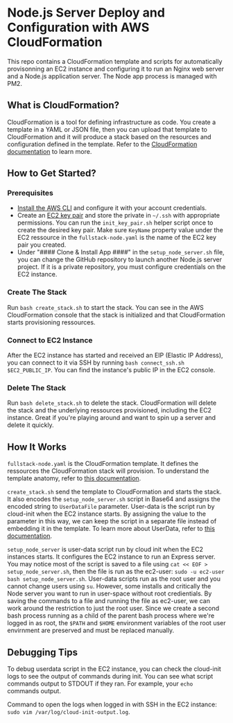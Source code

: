 # Node.js Server Deploy and Configuration with AWS CloudFormation

This repo contains a CloudFormation template and scripts for automatically provisonning an EC2 instance and configuring it to run an Nginx web server and a Node.js application server. The Node app process is managed with PM2.

## What is CloudFormation?

CloudFormation is a tool for defining infrastructure as code. You create a template in a YAML or JSON file, then you can upload that template to CloudFormation and it will produce a stack based on the resources and configuration defined in the template. Refer to the [CloudFormation documentation](https://docs.aws.amazon.com/cloudformation/?id=docs_gateway) to learn more.

## How to Get Started?

### Prerequisites
- [Install the AWS CLI](https://docs.aws.amazon.com/cli/latest/userguide/getting-started-install.html) and configure it with your account credentials.
- Create an [EC2 key pair](https://docs.aws.amazon.com/AWSEC2/latest/UserGuide/ec2-key-pairs.html) and store the private in `~/.ssh` with appropriate permissions. You can run the `init_key_pair.sh` helper script once to create the desired key pair. Make sure `KeyName` property value under the EC2 ressource in the `fullstack-node.yaml` is the name of the EC2 key pair you created.
- Under "#### Clone & Install App ####" in the `setup_node_server.sh` file, you can change the GitHub repository to launch another Node.js server project. If it is a private repository, you must configure credentials on the EC2 instance.

### Create The Stack
Run `bash create_stack.sh` to start the stack. You can see in the AWS CloudFormation console that the stack is initialized and that CloudFormation starts provisioning ressources.

### Connect to EC2 Instance
After the EC2 instance has started and received an EIP (Elastic IP Address), you can connect to it via SSH by running `bash connect_ssh.sh $EC2_PUBLIC_IP`. You can find the instance's public IP in the EC2 console.

### Delete The Stack
Run `bash delete_stack.sh` to delete the stack. CloudFormation will delete the stack and the underlying ressources provisioned, including the EC2 instance. Great if you're playing around and want to spin up a server and delete it quickly.

## How It Works

`fullstack-node.yaml` is the CloudFormation template. It defines the ressources the CloudFormation stack will provision. To understand the template anatomy, refer to [this documentation](https://docs.aws.amazon.com/AWSCloudFormation/latest/UserGuide/template-anatomy.html).

`create_stack.sh` send the template to CloudFormation and starts the stack. It also encodes the `setup_node_server.sh` script in Base64 and assigns the encoded string to `UserDataFile` parameter. User-data is the script run by cloud-init when the EC2 instance starts. By assigning the value to the parameter in this way, we can keep the script in a separate file instead of embedding it in the template. To learn more about UserData, refer to [this documentation](https://docs.aws.amazon.com/AWSEC2/latest/UserGuide/user-data.html).

`setup_node_server` is user-data script run by cloud init when the EC2 instances starts. It configures the EC2 instance to run an Express server. You may notice most of the script is saved to a file using `cat << EOF > setup_node_server.sh`, then the file is run as the ec2-user: `sudo -u ec2-user bash setup_node_server.sh`. User-data scripts run as the root user and you cannot change users using `su`. However, some installs and critically the Node server you want to run in user-space without root credientials. By saving the commands to a file and running the file as ec2-user, we can work around the restriction to just the root user. Since we create a second bash process running as a child of the parent bash process where we're logged in as root, the `$PATH` and `$HOME` environment variables of the root user envirnment are preserved and must be replaced manually.

## Debugging Tips
To debug userdata script in the EC2 instance, you can check the cloud-init logs to see the output of commands during init. You can see what script commands output to STDOUT if they ran. For example, your `echo` commands output.

Command to open the logs when logged in with SSH in the EC2 instance: `sudo vim /var/log/cloud-init-output.log`.
